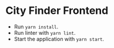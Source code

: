# City Finder Frontend

- Run `yarn install`.
- Run linter with `yarn lint`.
- Start the application with `yarn start`.
